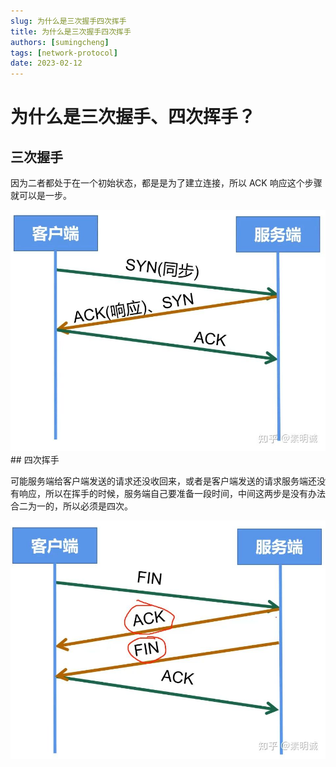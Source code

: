 ```yaml
---
slug: 为什么是三次握手四次挥手
title: 为什么是三次握手四次挥手
authors: [sumingcheng]
tags: [network-protocol]
date: 2023-02-12
---
```


# 为什么是三次握手、四次挥手？

## 三次握手

因为二者都处于在一个初始状态，都是是为了建立连接，所以 ACK 响应这个步骤就可以是一步。

![d765b74174cf30d522d384b425e2431c](../image/d765b74174cf30d522d384b425e2431c.jpg)## 四次挥手

可能服务端给客户端发送的请求还没收回来，或者是客户端发送的请求服务端还没有响应，所以在挥手的时候，服务端自己要准备一段时间，中间这两步是没有办法合二为一的，所以必须是四次。

![6aaac66eb342230d16875c7b367a8ff0](../image/6aaac66eb342230d16875c7b367a8ff0.jpg)
